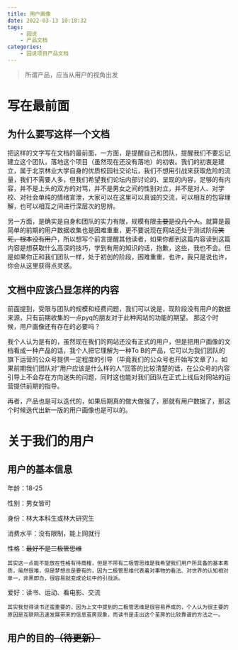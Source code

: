 ```yaml
---
title: 用户画像
date: 2022-03-13 10:18:32
tags: 
    - 园说
    - 产品文档
categories: 
    - 园说项目产品文档
---
```


> 所谓产品，应当从用户的视角出发

# 写在最前面
## 为什么要写这样一个文档

把这样的文字写在文档的最前面，一方面，是提醒自己和团队，提醒我们不要忘记建立这个团队，落地这个项目（虽然现在还没有落地）的初衷。我们的初衷是建立，属于北京林业大学自身的优质校园社交论坛，我们不想用引战来获取危险的流量，我们不需要人多，但我们希望我们论坛内部讨论的、呈现的内容，足够的有内容，并不是上头的双方的对骂，并不是男女之间的性别对立，并不是对人、对学校、对社会单纯的情绪宣泄，大家可以在这里可以真诚的交流，可以相互的包容理解，也可以相互之间进行深层次的思辨。

另一方面，是确实是自身和团队的实力有限，规模有限~~主要是没几个人~~。就算是最简单的前期的用户数据收集也是困难重重，更不要说现在网站还处于测试阶段~~笑死，根本没有用户~~，所以想写个前言提醒其他读者，如果你都到这篇内容读到这篇内容是想获取什么高深的技巧，学到有用的知识的话，抱歉，这些，我也不会。但是如果你正和我们团队一样，处于初创的阶段，困难重重，也许，我只是说也许，你会从这里获得点灵感。

## 文档中应该凸显怎样的内容

前面提到，受限与团队的规模和经费问题，我们可以说是，现阶段没有用户的数据来源，只有前期收集的一点pyq的朋友对于此种网站的功能的期望。
那这个时候，用户画像还有存在的必要吗？

我个人认为是有的，虽然现在我们的网站还没有正式的用户，但是把用户画像的文档看成一种产品的话，我个人把它理解为一种To B的产品，它可以为我们团队的旗下运营的公众号提供一定程度的引导（毕竟我们的公众号也开始写文章了）。如果前期我们团队对“用户应该是什么样的人”回答的比较清楚的话，在公众号的内容引导上不会存在方向迷失的问题，同时这也能对我们团队在正式上线后对网站的运营提供前期的指导。

再者，产品也是可以迭代的，如果后期真的做大做强了，那就有用户数据了，那这个时候迭代出新一版的用户画像也是可以的。

# 关于我们的用户
## 用户的基本信息
年龄：18-25
    
性别：男女皆可

身份：林大本科生或林大研究生

消费水平：没有限制，能上网就行

性格：~~最好不是二极管思维~~

    其实这一点能不能放在性格有待商榷，但是不带有二极管思维是我希望我们用户所具备的基本素质，虽然很难，但是梦想总是要有的，因为二极管思维代表着对事物的看法、对世界的认知相对单一，非黑即白，很容易就变成论坛中的引战派。
爱好：读书、运动、看电影、交流
    
    其实我觉得读书还蛮重要的，因为上文中提到的二极管思维是很容易养成的，个人认为很主要的原因是互联网迅速发展带来的信息茧房现象，而读书是走出这个茧房的比较靠谱的方法之一。
## 用户的目的~~（待更新）~~

